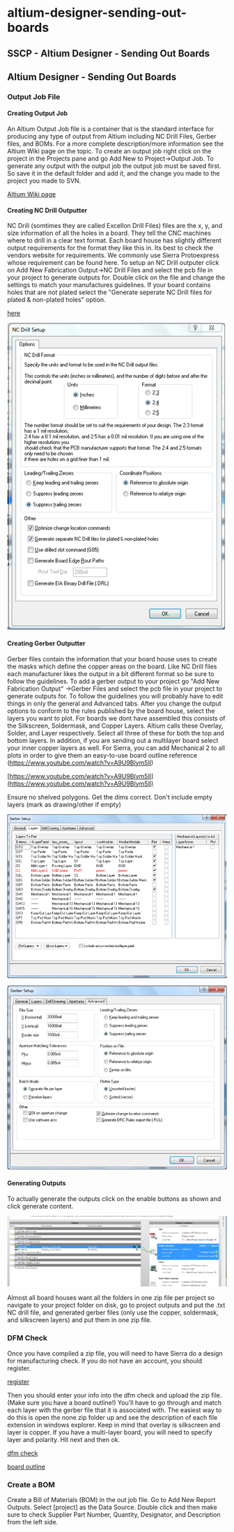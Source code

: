 # altium-designer-sending-out-boards

## SSCP - Altium Designer - Sending Out Boards

## Altium Designer - Sending Out Boards

### Output Job File

#### Creating Output Job

An Altium Output Job file is a container that is the standard interface for producing any type of output from Altium including NC Drill Files, Gerber files, and BOMs. For a more complete description/more information see the Altium Wiki page on the topic. To create an output job right click on the project in the Projects pane and go Add New to Project->Output Job. To generate any output with the output job the output job must be saved first. So save it in the default folder and add it, and the change you made to the project you made to SVN.&#x20;

[Altium Wiki page](http://wiki.altium.com/display/ADOH/Design+to+Manufacturing)

#### Creating NC Drill Outputter

NC Drill (somtimes they are called Excellon Drill Files) files are the x, y, and size information of all the holes in a board. They tell the CNC machines where to drill in a clear text format. Each board house has slightly different output requirements for the format they like this in. Its best to check the vendors website for requirements. We commonly use Sierra Protoexpress whose requirement can be found here. To setup an NC Drill outputer click on Add New Fabrication Output->NC Drill Files and select the pcb file in your project to generate outputs for. Double click on the file and change the settings to match your manufactures guidelines. If your board contains holes that are not plated select the "Generate seperate NC Drill files for plated & non-plated holes" option.&#x20;

[here](https://www.protoexpress.com/content/noTouch.jsp?XXREFPATH=TOPMENU-PRODSVCS)

![](../../../../../assets/image_8d03eea074.png)

#### Creating Gerber Outputter

Gerber files contain the information that your board house uses to create the masks which define the copper areas on the board. Like NC Drill files each manufacturer likes the output in a bit different format so be sure to follow the guidelines. To add a gerber output to your project go "Add New Fabrication Output" ->Gerber Files and select the pcb file in your project to generate outputs for. To follow the guidelines you will probably have to edit things in only the general and Advanced tabs. After you change the output options to conform to the rules published by the board house, select the layers you want to plot. For boards we dont have assembled this consists of the Silkscreen, Soldermask, and Copper Layers. Altium calls these Overlay, Solder, and Layer respectively. Select all three of these for both the top and bottom layers. In addition, if you are sending out a multilayer board select your inner copper layers as well. For Sierra, you can add Mechanical 2 to all plots in order to give them an easy-to-use board outline reference (https://www.youtube.com/watch?v=A9U9Blym5lI)

[https://www.youtube.com/watch?v=A9U9Blym5lI](https://www.youtube.com/watch?v=A9U9Blym5lI)

Ensure no shelved polygons. Get the dims correct. Don't include empty layers (mark as drawing/other if empty)

![](../../../../../assets/image_b2034e51d8.png)

![](../../../../../assets/image_0c8689b0f4.png)

#### Generating Outputs

To actually generate the outputs click on the enable buttons as shown and click generate content.&#x20;

![](../../../../../assets/image_55a5ff9040.png)

Almost all board houses want all the folders in one zip file per project so navigate to your project folder on disk, go to project outputs and put the .txt NC drill file, and generated gerber files (only use the copper, soldermask, and silkscreen layers) and put them in one zip file.&#x20;

### DFM Check

Once you have compiled a zip file, you will need to have Sierra do a design for manufacturing check. If you do not have an account, you should register.

[register](https://www.protoexpress.com/user/register.jsp)

Then you should enter your info into the dfm check and upload the zip file. (Make sure you have a board outline!) You'll have to go through and match each layer with the gerber file that it is associated with. The easiest way to do this is open the none zip folder up and see the description of each file extension in windows explorer. Keep in mind that overlay is silkscreen and layer is copper. If you have a multi-layer board, you will need to specify layer and polarity. Hit next and then ok.

[dfm check](https://www.protoexpress.com/dfm/index.jsp)

[board outline](../../../../../../stanford.edu/testduplicationsscp/home/sscp-2012-2013/electrical-2012-2013/design-references/creating-a-board-outline/)

### Create a BOM

Create a Bill of Materials (BOM) in the out job file. Go to Add New Report Outputs. Select \[project] as the Data Source. Double click and then make sure to check Supplier Part Number, Quantity, Designator, and Description from the left side.
